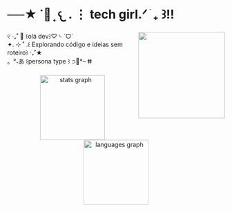 <br clear="both">

<h1 align="left">──★ ˙🍓 ̟ 𐔌 . ⋮ tech girl.ᐟ ֹ ₊ ꒱!!</h1>

###

<img align="right" height="200" src="https://i.imgflip.com/65efzo.gif"  />

###

<p align="left">୧ ‧₊˚ 🌷  ꒰olá dev꒱♡⌎ ˊᗜˋ<br>✦. ⊹ ˚ .꒰ Explorando código e ideias sem roteiro꒱ ‧₊˚★<br>。°˖あ ꒰persona type ꒱ ੭🍮*– ⵌ</p>

###


<div align="center">
  <img src="https://github-readme-stats.vercel.app/api?username=IvyDias&hide_title=false&hide_rank=false&show_icons=true&include_all_commits=true&count_private=true&disable_animations=false&theme=radical&locale=pt-br&hide_border=false" height="150" alt="stats graph"  />
  <img src="https://github-readme-stats.vercel.app/api/top-langs?username=IvyDias&locale=pt-br&hide_title=false&layout=compact&card_width=320&langs_count=5&theme=radical&hide_border=false" height="150" alt="languages graph"  />
</div>

###
  

